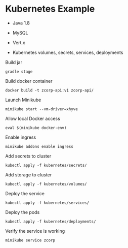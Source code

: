 # Kubernetes Example

- Java 1.8
- MySQL
- Vert.x

- Kubernetes volumes, secrets, services, deployments

Build jar
```
gradle stage
```

Build docker container
```
docker build -t zcorp-api:v1 zcorp-api/
```
Launch Minikube
```
minikube start --vm-driver=xhyve
```

Allow local Docker access
```
eval $(minikube docker-env)
```

Enable ingress
```
minikube addons enable ingress
```

Add secrets to cluster
```shell
kubectl apply -f kubernetes/secrets/
```

Add storage to cluster
```shell
kubectl apply -f kubernetes/volumes/
```

Deploy the service
```shell
kubectl apply -f kubernetes/services/
```

Deploy the pods
```shell
kubectl apply -f kubernetes/deployments/
```

Verify the service is working
```
minikube service zcorp
```